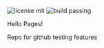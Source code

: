 
![license mit](https://img.shields.io/badge/LICENSE-MIT-brightgreen.svg) 
![build passing](https://travis-ci.com/repotests/githubpages-tutorial.png?branch=master)


Hello Pages!

Repo for github testing features